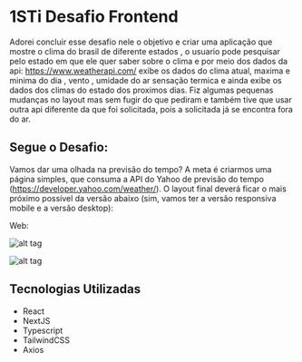 # 1STi Desafio Frontend

Adorei concluir esse desafio nele o objetivo e criar uma aplicação que mostre o clima do brasil de diferente estados , o usuario pode pesquisar pelo estado em que ele quer saber sobre o clima e por meio dos dados da api: https://www.weatherapi.com/ exibe os dados do clima atual, maxima e minima do dia , vento , umidade do ar sensação termica e ainda exibe os dados dos climas do estado dos proximos dias. Fiz algumas pequenas mudanças no layout mas sem fugir do que pediram e também tive que usar outra api diferente da que foi solicitada, pois a solicitada já se encontra fora do ar. 

## Segue o Desafio:

Vamos dar uma olhada na previsão do tempo? A meta é criarmos uma página simples, que consuma a API do Yahoo de previsão do tempo (https://developer.yahoo.com/weather/). O layout final deverá ficar o mais próximo possível da versão abaixo (sim, vamos ter a versão responsiva mobile e a versão desktop):

Web:

![alt tag](https://lh3.googleusercontent.com/pw/ADCreHfyFIwicvld6RfpgjZ1AiKVw7Y3rBIgGSEcuKdTvquMmrzdsZuBiKFD2o0e2Q_NJ36NLPKyXHljjm_d-F6nHac_5UWcgrIOFzXh2Euu7CS5RYLUCH22g3sKNlXAlwABi_BQR1rzBsvqnCLhXBkp_p8K72UZizsD0kDc7PhUReX-cONjVk3j6DLfm29ZLRWuGuGQUx6P_7owBNKK2BBnM0wOHc_c1ogDc55PA5ozmbZzT-uZ3p_ag-pebRPZsgVQ27DetpGULWeJP9M3wbFHBZUQXrkOCO6hZtwPCyy30tDB5Kn6pXFWemMlB7yKLnPg8jT1Fu0wGl5sYmfBG_d11Uf5MrW_4LCX5nYENSqac78XtLFZxUW6NjvG0o-CzutFnkYodsZUrB0lBmiSL1mRVKxOmtk9X-BKRFgKhhDqkL-IfTsoEHOyqtRWZNRS1Bmo2scDhKnJbNKl3FSdtczRSz71tIkFmMjsyM1_jjtWiisQb-HEFFSKR5yTL-LwX6BbuIZZb7ZM_rHSXfhjr6ep1OAOrE4fE5uoEl_yNx3QAWtwL8zOhEkRvfzHfCexH1OXCl2hQVkFyGXFmw8mATSoaECgGOZZBSFo3Jj2paoLFN9_k1nIdRgCTewNdNrAwKNb6s5yMdvgzx2ZxrPkNRSyS3izd8yMb2kcJ-XLQFqNLw1Swu1t9Aw8DsK5c6VFRbi7R7E2_9BoNy35ZkVBM1PXjLDqZGN68nDnA-44VgibV-hlzL6_fNfKOl8Z43UgyMPZ5IOr67slqOWT7SargDIdd9UZp58h1fUM94tPJff7cNup1Ukudmj88yd8G3-_elcyoc3qhV3MR_isNrdt9sK3tIihXNi9TwilfVLw9reN5JvwRKr582BR2EXSMM3R-BVNdtBrrV6d7XeWJHgAk3WSZs6JR16R2qBw3l6T8x7o9p1xpgVyduYzsWXPHEU=w1660-h934-s-k-no-gm?authuser=1)

![alt tag](https://lh3.googleusercontent.com/pw/ADCreHd6D54PZTTBgC7_X8_YxJ1DQSHwc7KBQdcFXcM8QYmE1GG3JVAWx6CP_-l7I5rMCXgJ4NLmZIcJBJuVluu1BOEnYvdq8U__bDx44_Prfw4NPwagwEe6f8bKoevMNNNdzgzNj9r_aa1lMLoya7_uZfV4dC9IVwMr0QbJSPkCyoy7E96aOPrFkHsjEuIGyFGNKEOGEs9KL5E28SXfaBfwIgG8xoSHDgXbWYfaFzoBrQyolNh_puQ5WwNDBb_nI7HNDUIPlrs3yW5vTVI_WxLfFUAKbhxiyEx6wJN6bRsl0N-22ee0NzeSoHjhjN53wW-b4nvR3adt7T48NTzo5sdUYKpDwGNHPL7waYwmv9DWAS5RqndsZ0iAHdAgxtY0UvJ_b8Ko_jsYyoGm-NXRPrRd8y9ogkEs4zu7t8aS2ashCY4IB5phCQJykHxDpxDk1e02WW_pLgvrm_brhRPe5hu6W_rP3d0UMhbht3tC93edNs0NdwKijFua3YckALsvdR8TEnSTwnZhsZn4-WTzK400EaZLY8w2l_BEB_8QHH3yr9XMq9A8efAME54tewOd-nZ4o-wGvV3ASI2-QWOI30MCThNs3ExRcs3COT0oY3alTBfXnho82kFZq5q4vROgbJJNflKGJ4TI2tTThv5G9IzTfjZ4wsFDzcCZr_C_xRh72iuEG1BtWwydws4XF42QFQrzWfF_Y4nfiBJXeVdRwY4pbLftVVhYOVKgkFwOmhIL1VIe3XH2HiqWpzYTU7mm7NPumAoDywP5Y8Z1ruFeZ5iyPAhbS7Pj_geLwsg3pRw3HzpjE8DPe6tiTZ_uMDjZ4Er_mWtz0U94JpqddSiHzSNZEhEOu3yZt2OVE1xZ0SPc0v_6WJPZvb-JxLZoK7ZIqqQiYffNQidK11-yr49mLT_AeVNrHmEWfp1p7KEgKN4qxLXsvqJUwoSIUGX3I_Y=w1920-h927-s-no-gm?authuser=1)


## Tecnologias Utilizadas

- React
- NextJS
- Typescript
- TailwindCSS
- Axios
